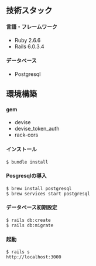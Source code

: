 ## 技術スタック

#### 言語・フレームワーク
- Ruby 2.6.6
- Rails 6.0.3.4

#### データベース
- Postgresql

## 環境構築

#### gem

- devise
- devise_token_auth
- rack-cors


#### インストール
```
$ bundle install
```

#### Posgresqlの導入
```
$ brew install postgresql
$ brew services start postgresql
```

#### データベース初期設定
```
$ rails db:create
$ rails db:migrate
```

#### 起動
```
$ rails s
http://localhost:3000
```

